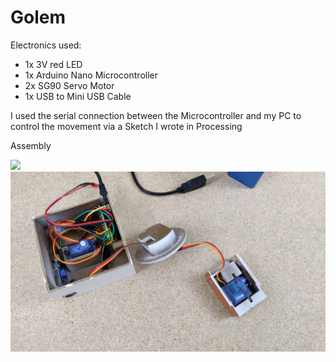 # Golem
Electronics used:
- 1x 3V red LED
- 1x Arduino Nano Microcontroller
- 2x SG90 Servo Motor
- 1x USB to Mini USB Cable

I used the serial connection between the Microcontroller and my PC to control the movement via a Sketch I wrote in Processing

Assembly

<img src='https://github.com/Mattimotion/golem/blob/dbfc1965f5571d3db596fb72d552444ceea59d41/instructions/assembly_animation_extra_compressed.gif' width=720/>
<img src='https://github.com/Mattimotion/golem/blob/79552381247074b1e50965c67f5201cbfa902d6a/instructions/inside.jpg' width=720/>

